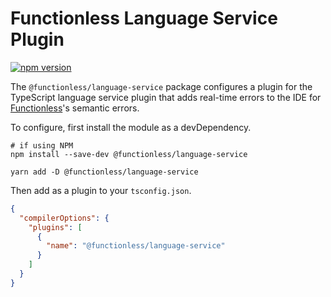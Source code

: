 # Functionless Language Service Plugin

[![npm version](https://badge.fury.io/js/@functionless%2Flanguage-service.svg)](https://badge.fury.io/js/@functionless%2Flanguage-service)

The `@functionless/language-service` package configures a plugin for the TypeScript language service plugin that adds real-time errors to the IDE for [Functionless](https://github.com/functionless/functionless)'s semantic errors.

To configure, first install the module as a devDependency.

```shell
# if using NPM
npm install --save-dev @functionless/language-service

yarn add -D @functionless/language-service
```

Then add as a plugin to your `tsconfig.json`.

```json
{
  "compilerOptions": {
    "plugins": [
      {
        "name": "@functionless/language-service"
      }
    ]
  }
}
```
